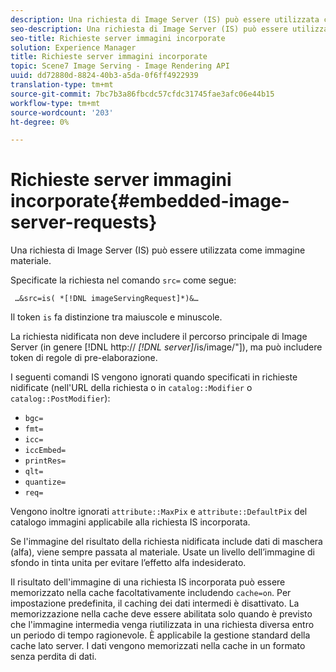 ```yaml
---
description: Una richiesta di Image Server (IS) può essere utilizzata come immagine materiale.
seo-description: Una richiesta di Image Server (IS) può essere utilizzata come immagine materiale.
seo-title: Richieste server immagini incorporate
solution: Experience Manager
title: Richieste server immagini incorporate
topic: Scene7 Image Serving - Image Rendering API
uuid: dd72880d-8824-40b3-a5da-0f6ff4922939
translation-type: tm+mt
source-git-commit: 7bc7b3a86fbcdc57cfdc31745fae3afc06e44b15
workflow-type: tm+mt
source-wordcount: '203'
ht-degree: 0%

---
```



# Richieste server immagini incorporate{#embedded-image-server-requests}

Una richiesta di Image Server (IS) può essere utilizzata come immagine materiale.

Specificate la richiesta nel comando `src=` come segue:

` …&src=is( *[!DNL imageServingRequest]*)&…`

Il token `is` fa distinzione tra maiuscole e minuscole.

La richiesta nidificata non deve includere il percorso principale di Image Server (in genere [!DNL http:// *[!DNL server]*/is/image/&quot;]), ma può includere token di regole di pre-elaborazione.

I seguenti comandi IS vengono ignorati quando specificati in richieste nidificate (nell&#39;URL della richiesta o in `catalog::Modifier` o `catalog::PostModifier`):

* `bgc=`
* `fmt=`
* `icc=`
* `iccEmbed=`
* `printRes=`
* `qlt=`
* `quantize=`
* `req=`

Vengono inoltre ignorati `attribute::MaxPix` e `attribute::DefaultPix` del catalogo immagini applicabile alla richiesta IS incorporata.

Se l&#39;immagine del risultato della richiesta nidificata include dati di maschera (alfa), viene sempre passata al materiale. Usate un livello dell’immagine di sfondo in tinta unita per evitare l’effetto alfa indesiderato.

Il risultato dell&#39;immagine di una richiesta IS incorporata può essere memorizzato nella cache facoltativamente includendo `cache=on`. Per impostazione predefinita, il caching dei dati intermedi è disattivato. La memorizzazione nella cache deve essere abilitata solo quando è previsto che l&#39;immagine intermedia venga riutilizzata in una richiesta diversa entro un periodo di tempo ragionevole. È applicabile la gestione standard della cache lato server. I dati vengono memorizzati nella cache in un formato senza perdita di dati.

